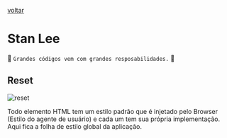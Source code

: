 [voltar](../README.md)

Stan Lee
========
:star2: `Grandes códigos vem com grandes resposabilidades.` :star2:

## Reset
![reset](https://boundingintocomics.com/wp-content/uploads/2018/02/Thanos-13.png "reset")

Todo elemento HTML tem um estilo padrão que é injetado pelo Browser (Estilo do agente de usuário) e cada um tem sua própria implementação. <br />
Aqui fica a folha de estilo global da aplicação.
